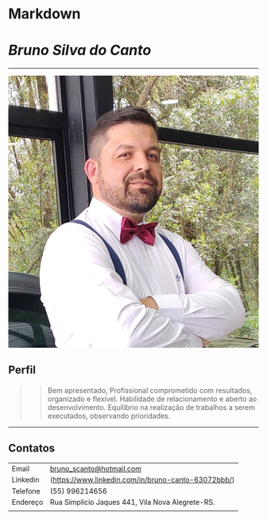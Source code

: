 # Markdown

# _Bruno Silva do Canto_
---

![](https://github.com/Bscanto/Markdown/blob/main/foto.jpeg)

## Perfil

#### 
>> Bem apresentado, Profissional comprometido com resultados, organizado e flexível. Habilidade de relacionamento e aberto ao desenvolvimento. Equilíbrio na realização de trabalhos a serem executados, observando prioridades.

---

## Contatos

| | |
| ---------- | -----------------|
| Email| bruno_scanto@hotmail.com   |
| Linkedin|(https://www.linkedin.com/in/bruno-canto-63072bbb/) |
| Telefone|  (55) 996214656 |
| Endereço| Rua Simplicio Jaques 441, Vila Nova Alegrete-RS.|
| | |